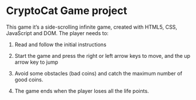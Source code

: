 # CryptoCat Game project

This game it’s a side-scrolling infinite game, created with HTML5, CSS, JavaScript and DOM.
The player needs to:

1. Read and follow the initial instructions

2. Start the game and press the right or left arrow keys to move, and the up arrow key to jump

3. Avoid some obstacles (bad coins) and catch the maximum number of good coins.

4. The game ends when the player loses all the life points.
